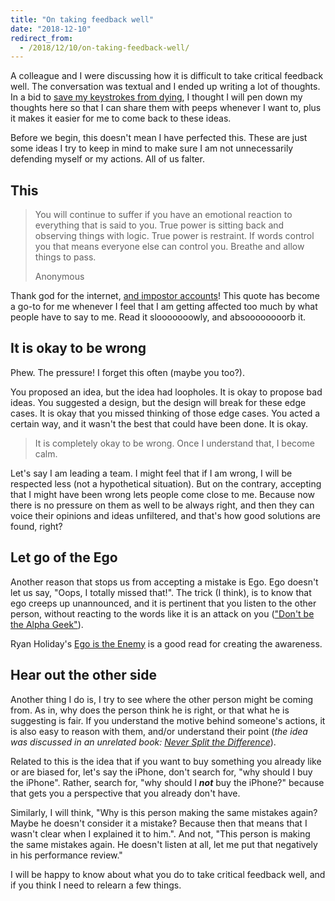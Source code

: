 ```yaml
---
title: "On taking feedback well"
date: "2018-12-10"
redirect_from:
  - /2018/12/10/on-taking-feedback-well/
---
```


A colleague and I were discussing how it is difficult to take critical feedback well. The conversation was textual and I ended up writing a lot of thoughts. In a bid to [save my keystrokes from dying](https://jamesclear.com/keystrokes), I thought I will pen down my thoughts here so that I can share them with peeps whenever I want to, plus it makes it easier for me to come back to these ideas.

Before we begin, this doesn't mean I have perfected this. These are just some ideas I try to keep in mind to make sure I am not unnecessarily defending myself or my actions. All of us falter.

## This

> You will continue to suffer if you have an emotional reaction to everything that is said to you. True power is sitting back and observing things with logic. True power is restraint. If words control you that means everyone else can control you. Breathe and allow things to pass.
>
> Anonymous

Thank god for the internet, [and impostor accounts](https://www.inc.com/justin-bariso/fake-warren-buffetts-twitter-feed-is-suddenly-sharing-secrets-to-a-fulfilling-life.html)! This quote has become a go-to for me whenever I feel that I am getting affected too much by what people have to say to me. Read it slooooooowly, and absoooooooorb it.

## It is okay to be wrong

Phew. The pressure! I forget this often (maybe you too?). 

You proposed an idea, but the idea had loopholes. It is okay to propose bad ideas.
You suggested a design, but the design will break for these edge cases. It is okay that you missed thinking of those edge cases.
You acted a certain way, and it wasn't the best that could have been done. It is okay.

> It is completely okay to be wrong. Once I understand that, I become calm.

Let's say I am leading a team. I might feel that if I am wrong, I will be respected less (not a hypothetical situation). But on the contrary, accepting that I might have been wrong lets people come close to me. Because now there is no pressure on them as well to be always right, and then they can voice their opinions and ideas unfiltered, and that's how good solutions are found, right?

## Let go of the Ego

Another reason that stops us from accepting a mistake is Ego. Ego doesn't let us say, "Oops, I totally missed that!". The trick (I think), is to know that ego creeps up unannounced, and it is pertinent that you listen to the other person, without reacting to the words like it is an attack on you (["Don't be the Alpha Geek"](https://ketanbhatt.com/2018/08/12/dont-be-the-alpha-geek-your-team-deserves-better/)).

Ryan Holiday's [Ego is the Enemy](https://www.goodreads.com/book/show/27036528-ego-is-the-enemy) is a good read for creating the awareness.

## Hear out the other side

Another thing I do is, I try to see where the other person might be coming from. As in, why does the person think he is right, or that what he is suggesting is fair. If you understand the motive behind someone's actions, it is also easy to reason with them, and/or understand their point (_the idea was discussed in an unrelated book:_ [_Never Split the Difference_](https://www.goodreads.com/book/show/26156469-never-split-the-difference)). 

Related to this is the idea that if you want to buy something you already like or are biased for, let's say the iPhone, don't search for, "why should I buy the iPhone". Rather, search for, "why should I **_not_** buy the iPhone?" because that gets you a perspective that you already don't have. 

Similarly, I will think, "Why is this person making the same mistakes again? Maybe he doesn't consider it a mistake? Because then that means that I wasn't clear when I explained it to him.". And not, "This person is making the same mistakes again. He doesn't listen at all, let me put that negatively in his performance review."


I will be happy to know about what you do to take critical feedback well, and if you think I need to relearn a few things.
